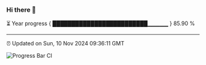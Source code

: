 ### Hi there 👋

⏳ Year progress { █████████████████████████▁▁▁▁▁ } 85.90 %

---

⏰ Updated on Sun, 10 Nov 2024 09:36:11 GMT

![Progress Bar CI](https://github.com/IshwaranRudhara/GIT-ACTION/workflows/Progress%20Bar%20CI/badge.svg)
